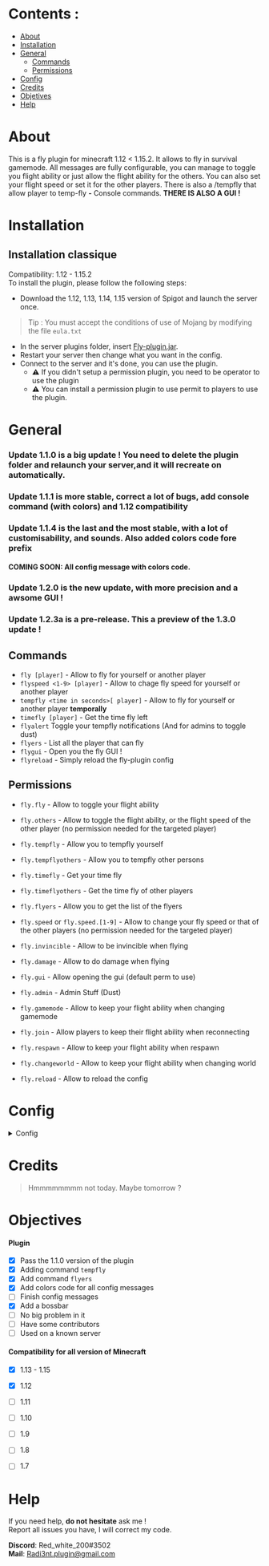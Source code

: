 # Contents :

- [About](#About)
- [Installation](#Installation)
- [General](#General)
  - [Commands](#Commands)
  - [Permissions](#Permissions)
- [Config](#Config)
- [Credits](#Credits)
- [Objetives](#Objectives)
- [Help](#Help)


# About

This is a fly plugin for minecraft 1.12 < 1.15.2. It allows to fly in survival gamemode. All messages are fully configurable, you can manage to toggle you flight ability or just allow the flight ability for the others. You can also set your flight speed or set it for the other players. There is also a /tempfly that allow player to temp-fly **-** Console commands. **THERE IS ALSO A GUI !**

# Installation


## Installation classique

Compatibility: 1.12 - 1.15.2  
To install the plugin, please follow the following steps:

- Download the 1.12, 1.13, 1.14, 1.15 version of Spigot and launch the server once.
> Tip : You must accept the conditions of use of Mojang by modifying the file `eula.txt`
- In the server plugins folder, insert [Fly-plugin.jar](https://github.com/Radi3nt/Fly-plugin/releases).
- Restart your server then change what you want in the config.
- Connect to the server and it's done, you can use the plugin.
  - ⚠️ If you didn't setup a permission plugin, you need to be operator to use the plugin
  - ⚠️ You can install a permission plugin to use permit to players to use the plugin.
  
  
# General

### Update 1.1.0 is a big update ! You need to delete the plugin folder and relaunch your server,and it will recreate on automatically.

### Update 1.1.1 is more stable, correct a lot of bugs, add console command (with colors) and 1.12 compatibility

### Update 1.1.4 is the last and the most stable, with a lot of customisability, and sounds. Also added colors code fore prefix
#### COMING SOON: All config message with colors code.

### Update 1.2.0 is the new update, with more precision and a awsome GUI !

### Update 1.2.3a is a pre-release. **This a preview of the 1.3.0 update !**



## Commands

  - `fly [player]` - Allow to fly for yourself or another player
  - `flyspeed <1-9> [player]` - Allow to chage fly speed for yourself or another player
  - `tempfly <time in seconds>[ player]` - Allow to fly for yourself or another player **temporally**
  - `timefly [player]` - Get the time fly left
  - `flyalert` Toggle your tempfly notifications (And for admins to toggle dust)
  - `flyers` - List all the player that can fly
  - `flygui` - Open you the fly GUI !
  - `flyreload` - Simply reload the fly-plugin config
  
## Permissions

  - `fly.fly` - Allow to toggle your flight ability
  - `fly.others` - Allow to toggle the flight ability, or the flight speed of the other player (no permission needed for the targeted player)
  - `fly.tempfly` - Allow you to tempfly yourself
  - `fly.tempflyothers` - Allow you to tempfly other persons
  - `fly.timefly` - Get your time fly
  - `fly.timeflyothers` - Get the time fly of other players
  - `fly.flyers` - Allow you to get the list of the flyers
  - `fly.speed` or `fly.speed.[1-9]` - Allow to change your fly speed or that of the other players (no permission needed for the targeted player)
  - `fly.invincible` - Allow to be invincible when flying
  - `fly.damage` - Allow to do damage when flying
  
  - `fly.gui` - Allow opening the gui (default perm to use)
  
  - `fly.admin` - Admin Stuff (Dust)
  
  - `fly.gamemode` - Allow to keep your flight ability when changing gamemode
  - `fly.join` - Allow players to keep their flight ability when reconnecting
  - `fly.respawn` - Allow to keep your flight ability when respawn
  - `fly.changeworld` - Allow to keep your flight ability when changing world
  
  - `fly.reload` - Allow to reload the config
  
# Config

<details>
  <summary>Config</summary>
  
  ``` yaml
#  ______  _         ______  _                _
#  |  ___|| |        | ___ \| |              (_)
#  | |_   | | _   _  | |_/ /| | _   _   __ _  _  _ __
#  |  _|  | || | | | |  __/ | || | | | / _` || || '_ \
#  | |    | || |_| | | |    | || |_| || (_| || || | | |
#  \_|    |_| \__, | \_|    |_| \__,_| \__, ||_||_| |_|
#              __/ |                    __/ |
#             |___/                    |___/
#
#-----------------------
# Developer: Radi3nt
#-----------------------
#
# //ca// = color code accepted
# //ce// = color code forbidden
# non-specified = color code forbidden


#//ca//
prefix: "&6&lFly >"

#Fly
#//ca//
fly-yourself: "You toggled your fly %state%"
fly-someone-player: "Toggled the fly %state% for &b%target%"
fly-someone-target: "Toggled your fly %state% by &b%player%"
fly-target-message: true




#Flight speed command
#//ca//
speed-player-message: "You set your flight speed to &b&l%speed%"
speed-someone-player: "You set the flight speed of &2&l%target%&r to &b&l%speed%"
speed-target: "Set your flight speed to &b&l%speed%&r by &2&l%player%"
speed-target-message: true


#tempfly
#//ca//
tempfly-message: "%target% can fly for &b&l%hours%&r hours, &b&l%minutes%&r minutes and &b&l%seconds%&r seconds"
tempfly-target: "%player% allowed you to fly for &b&l%hours%&r hours, &b&l%minutes%&r minutes and &b&l%seconds%&r seconds"
tempfly-player: "You can fly for &b&l%hours%&r hours, &b&l%minutes%&r minutes and &b&l%seconds%&r seconds"

tempfly-target-message: true

timefly-high: "&b&l%hours%&r hours, &b&l%minutes%&r minutes, and &b&l%seconds%&r seconds of flight left"
timefly-medium: "&b&l%minutes%&6 minutes, and &b&l%seconds%&6 seconds of flight left"
timefly-low: "&4&l%seconds%&c seconds of flight left"

tempfly-timeleft: "&cTime left:"
tempfly-notimeleft: "&c&lNo time left!"

temp-sound-high: BLOCK_NOTE_BLOCK_HAT
temp-sound-medium: BLOCK_NOTE_BLOCK_HAT
temp-sound-low: BLOCK_NOTE_BLOCK_HARP
temp-sound-last: BLOCK_NOTE_BLOCK_HARP
temp-sound-no: BLOCK_BELL_USE








#timefly
#//ce//
timefly-nofly-you: "You are not temp-flying!"
timefly-nofly-target: "This player is not tem-flying!"


#//ca//
timefly-structure: "&b&l%hours%&r hours, &b&l%minutes%&r minutes, and &b&l%seconds%&r seconds of flight left"





#Flyers
#//ca//
flyers-noone: "No one has the permission to fly!"





#Flyalert
#//ca//
flyalert-chat: "&cChat %state%"
flyalert-title: "&cTitle %state%"
flyalert-sounds: "&cSounds %state%"
flyalert-all: "&cAll %state%"




#All of this is in RED so //ce//
invalid-player: "This player is invalid!"
no-args: "This command require an argument"
wrong-args: "Wrong argument. See the command usage"
no-permission: "You don't have the permission to use this command!"
no-damage: "You can't hit entities while flying!"
reload-message: "Configuration reloaded"


#//ca//
e-state: "&2&lenabled"
d-state: "&c&ldisabled"
on-state: "&2&lon"
off-state: "&c&loff"




#//ca//
cooldown-message: "&cCommand on cooldown for &b&l%timeleft%&c seconds"
#I recommend to let this like that
cooldown-time: 5

reload-melody: true
credits-message: true

#DON'T CHANGE IT !
version: 1.2.3b
  ```
  
</details>

# Credits

> Hmmmmmmmm not today. Maybe tomorrow ?

# Objectives

#### Plugin

- [X] Pass the 1.1.0 version of the plugin
- [X] Adding command `tempfly`
- [X] Add command `flyers`
- [X] Add colors code for all config messages
- [ ] Finish config messages
- [X] Add a bossbar
- [ ] No big problem in it
- [ ] Have some contributors
- [ ] Used on a known server

#### Compatibility for all version of Minecraft

  - [x] 1.13 - 1.15
  - [x] 1.12
  - [ ] 1.11
  - [ ] 1.10
  - [ ] 1.9 
  - [ ] 1.8
  - [ ] 1.7


# Help

If you need help, **__do not hesitate__** ask me !  
Report all issues you have, I will correct my code.

**Discord**: Red_white_200#3502  
**Mail**: Radi3nt.plugin@gmail.com
